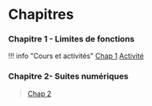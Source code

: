 # Chapitres 
### Chapitre 1 - Limites de fonctions 

!!! info "Cours et activités"
[Chap 1](./cours/Chap1/Cours-Chap1.pdf)
[Activité](./cours/Chap1/activite1.pdf)

### Chapitre 2- Suites numériques
> [Chap 2](./cours/Chap2/Cours-chap2.pdf)
